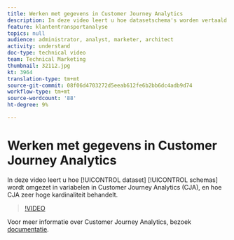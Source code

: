 ```yaml
---
title: Werken met gegevens in Customer Journey Analytics
description: In deze video leert u hoe datasetschema's worden vertaald in variabelen in Adobe Customer Journey Analytics (CJA), en hoe CJA zeer hoge kardinaliteit behandelt.
feature: klantentransportanalyse
topics: null
audience: administrator, analyst, marketer, architect
activity: understand
doc-type: technical video
team: Technical Marketing
thumbnail: 32112.jpg
kt: 3964
translation-type: tm+mt
source-git-commit: 08f06d4703272d5eeab612fe6b2bb6dc4adb9d74
workflow-type: tm+mt
source-wordcount: '88'
ht-degree: 9%

---
```



# Werken met gegevens in Customer Journey Analytics

In deze video leert u hoe [!UICONTROL dataset] [!UICONTROL schemas] wordt omgezet in variabelen in Customer Journey Analytics (CJA), en hoe CJA zeer hoge kardinaliteit behandelt.

>[!VIDEO](https://video.tv.adobe.com/v/32112/?quality=12)

Voor meer informatie over Customer Journey Analytics, bezoek [documentatie](https://docs.adobe.com/content/help/en/analytics-platform/using/cja-landing.html).
